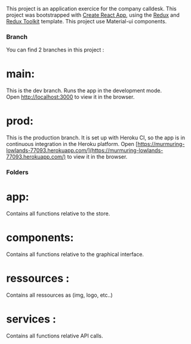 This project is an application exercice for the company calldesk.
This project was bootstrapped with [Create React App](https://github.com/facebook/create-react-app), using the [Redux](https://redux.js.org/) and [Redux Toolkit](https://redux-toolkit.js.org/) template. 
This project use Material-ui components.

### Branch

You can find 2 branches in this project :

# main:
This is the dev branch.
Runs the app in the development mode.<br />
Open [http://localhost:3000](http://localhost:3000) to view it in the browser.

# prod: 
This is the production branch. 
It is set up with Heroku CI, so the app is in continuous integration in the Heroku platform.
Open [https://murmuring-lowlands-77093.herokuapp.com/](https://murmuring-lowlands-77093.herokuapp.com/) to view it in the browser.

### Folders

# app:
Contains all functions relative to the store.

# components:
Contains all functions relative to the graphical interface.

# ressources :
Contains all ressources as (img, logo, etc..)

# services :
Contains all functions relative API calls.

